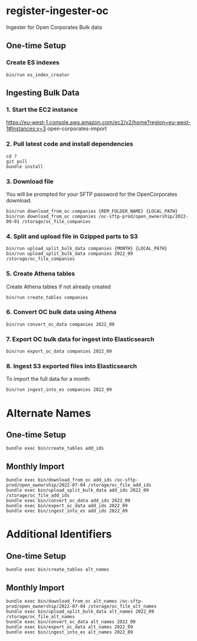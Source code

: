 # register-ingester-oc
Ingester for Open Corporates Bulk data

## One-time Setup

### Create ES indexes

```shell
bin/run es_index_creator
```

## Ingesting Bulk Data

### 1. Start the EC2 instance

https://eu-west-1.console.aws.amazon.com/ec2/v2/home?region=eu-west-1#Instances:v=3
open-corporates-import

### 2. Pull latest code and install dependencies

```shell
cd ?
git pull
bundle install
```

### 3. Download file

You will be prompted for your SFTP password for the OpenCorporates download.

```shell
bin/run download_from_oc companies {REM_FOLDER_NAME} {LOCAL_PATH}
bin/run download_from_oc companies /oc-sftp-prod/open_ownership/2022-09-01 /storage/oc_file_companies
```

### 4. Split and upload file in Gzipped parts to S3

```shell
bin/run upload_split_bulk_data companies {MONTH} {LOCAL_PATH}
bin/run upload_split_bulk_data companies 2022_09 /storage/oc_file_companies
```

### 5. Create Athena tables

Create Athena tables if not already created

```shell
bin/run create_tables companies
```

### 6. Convert OC bulk data using Athena

```shell
bin/run convert_oc_data companies 2022_09
```

### 7. Export OC bulk data for ingest into Elasticsearch

```shell
bin/run export_oc_data companies 2022_09
```

### 8. Ingest S3 exported files into Elasticsearch

To import the full data for a month:
```shell
bin/run ingest_into_es companies 2022_09
```

# Alternate Names

## One-time Setup

```shell
bundle exec bin/create_tables add_ids
```

## Monthly Import

```shell
bundle exec bin/download_from_oc add_ids /oc-sftp-prod/open_ownership/2022-07-04 /storage/oc_file_add_ids
bundle exec bin/upload_split_bulk_data add_ids 2022_09 /storage/oc_file_add_ids
bundle exec bin/convert_oc_data add_ids 2022_09
bundle exec bin/export_oc_data add_ids 2022_09
bundle exec bin/ingest_into_es add_ids 2022_09
```

# Additional Identifiers

## One-time Setup

```shell
bundle exec bin/create_tables alt_names
```

## Monthly Import

```shell
bundle exec bin/download_from_oc alt_names /oc-sftp-prod/open_ownership/2022-07-04 /storage/oc_file_alt_names
bundle exec bin/upload_split_bulk_data alt_names 2022_09 /storage/oc_file_alt_names
bundle exec bin/convert_oc_data alt_names 2022_09
bundle exec bin/export_oc_data alt_names 2022_09
bundle exec bin/ingest_into_es alt_names 2022_09
```
